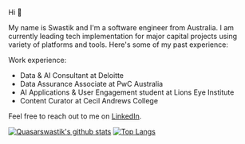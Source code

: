 Hi :wave:

My name is Swastik and I'm a software engineer from Australia. I am currently leading tech implementation for major capital projects using variety of platforms and tools. Here's some of my past experience:

Work experience:
- Data & AI Consultant at Deloitte
- Data Assurance Associate at PwC Australia
- AI Applications & User Engagement student at Lions Eye Institute
- Content Curator at Cecil Andrews College

Feel free to reach out to me on [LinkedIn](https://www.linkedin.com/in/swastikrajchauhan/). 

[![Quasarswastik's github stats](https://github-readme-stats.vercel.app/api?username=quasarswastik&show_icons=true&theme=radical)](https://github.com/anuraghazra/github-readme-stats)
[![Top Langs](https://github-readme-stats.vercel.app/api/top-langs/?username=quasarswastik&show_icons=true&theme=radical)](https://github.com/anuraghazra/github-readme-stats)


